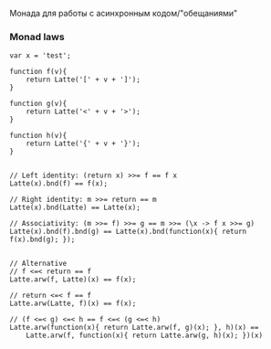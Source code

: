 Монада для работы с асинхронным кодом/"обещаниями"

### Monad laws ######

    var x = 'test';

    function f(v){
        return Latte('[' + v + ']');
    }

    function g(v){
        return Latte('<' + v + '>');
    }

    function h(v){
        return Latte('{' + v + '}');
    }


    // Left identity: (return x) >>= f == f x
    Latte(x).bnd(f) == f(x);

    // Right identity: m >>= return == m
    Latte(x).bnd(Latte) == Latte(x);

    // Associativity: (m >>= f) >>= g == m >>= (\x -> f x >>= g)
    Latte(x).bnd(f).bnd(g) == Latte(x).bnd(function(x){ return f(x).bnd(g); });


    // Alternative
    // f <=< return == f
    Latte.arw(f, Latte)(x) == f(x);

    // return <=< f == f
    Latte.arw(Latte, f)(x) == f(x);

    // (f <=< g) <=< h == f <=< (g <=< h)
    Latte.arw(function(x){ return Latte.arw(f, g)(x); }, h)(x) ==
        Latte.arw(f, function(x){ return Latte.arw(g, h)(x); })(x)

